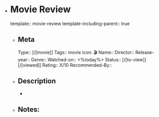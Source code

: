 - # Movie Review
  template:: movie-review
  template-including-parent:: true
	- ## Meta
	  Type:: [/[movie]]
	  Tags:: movie
	  icon: 🎬
	  Name:: 
	  Director:: 
	  Release-year:: 
	  Genre:: 
	  Watched-on:: <%today%>
	  Status:: [/[to-view]] [/[viewed]] 
	  Rating:: X/10
	  Recommended-By::
	- ## Description
	  - 
	- Notes: 
  	  - 